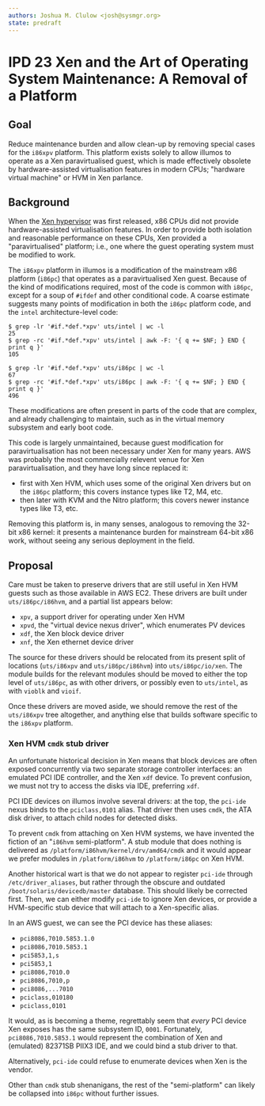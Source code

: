 ```yaml
---
authors: Joshua M. Clulow <josh@sysmgr.org>
state: predraft
---
```


# IPD 23 Xen and the Art of Operating System Maintenance: A Removal of a Platform

## Goal

Reduce maintenance burden and allow clean-up by removing special cases for the
`i86xpv` platform.  This platform exists solely to allow illumos to operate as
a Xen paravirtualised guest, which is made effectively obsolete by
hardware-assisted virtualisation features in modern CPUs; "hardware virtual
machine" or HVM in Xen parlance.

## Background

When the [Xen hypervisor](https://en.wikipedia.org/wiki/Xen) was first
released, x86 CPUs did not provide hardware-assisted virtualisation features.
In order to provide both isolation and reasonable performance on these CPUs,
Xen provided a "paravirtualised" platform; i.e., one where the guest operating
system must be modified to work.

The `i86xpv` platform in illumos is a modification of the mainstream x86
platform (`i86pc`) that operates as a paravirtualised Xen guest.  Because of
the kind of modifications required, most of the code is common with `i86pc`,
except for a soup of `#ifdef` and other conditional code.  A coarse estimate
suggests many points of modification in both the `i86pc` platform code,
and the `intel` architecture-level code:

```
$ grep -lr '#if.*def.*xpv' uts/intel | wc -l
25
$ grep -rc '#if.*def.*xpv' uts/intel | awk -F: '{ q += $NF; } END { print q }'
105

$ grep -lr '#if.*def.*xpv' uts/i86pc | wc -l
67
$ grep -rc '#if.*def.*xpv' uts/i86pc | awk -F: '{ q += $NF; } END { print q }'
496
```

These modifications are often present in parts of the code that are complex,
and already challenging to maintain, such as in the virtual memory subsystem
and early boot code.

This code is largely unmaintained, because guest modification for
paravirtualisation has not been necessary under Xen for many years.  AWS was
probably the most commercially relevent venue for Xen paravirtualisation, and
they have long since replaced it:

* first with Xen HVM, which uses some of the original Xen drivers but on the
  `i86pc` platform; this covers instance types like T2, M4, etc.
* then later with KVM and the Nitro platform; this covers newer instance types
  like T3, etc.

Removing this platform is, in many senses, analogous to removing the 32-bit x86
kernel: it presents a maintenance burden for mainstream 64-bit x86 work,
without seeing any serious deployment in the field.

## Proposal

Care must be taken to preserve drivers that are still useful in Xen HVM guests
such as those available in AWS EC2.  These drivers are built under
`uts/i86pc/i86hvm`, and a partial list appears below:

* `xpv`, a support driver for operating under Xen HVM
* `xpvd`, the "virtual device nexus driver", which enumerates PV devices
* `xdf`, the Xen block device driver
* `xnf`, the Xen ethernet device driver

The source for these drivers should be relocated from its present split of
locations (`uts/i86xpv` and `uts/i86pc/i86hvm`) into `uts/i86pc/io/xen`.  The
module builds for the relevant modules should be moved to either the top level
of `uts/i86pc`, as with other drivers, or possibly even to `uts/intel`, as with
`vioblk` and `vioif`.

Once these drivers are moved aside, we should remove the rest of the
`uts/i86xpv` tree altogether, and anything else that builds software specific
to the `i86xpv` platform.

### Xen HVM `cmdk` stub driver

An unfortunate historical decision in Xen means that block devices are often
exposed concurrently via two separate storage controller interfaces: an
emulated PCI IDE controller, and the Xen `xdf` device.  To prevent confusion,
we must not try to access the disks via IDE, preferring `xdf`.

PCI IDE devices on illumos involve several drivers: at the top, the `pci-ide`
nexus binds to the `pciclass,0101` alias.  That driver then uses `cmdk`, the
ATA disk driver, to attach child nodes for detected disks.

To prevent `cmdk` from attaching on Xen HVM systems, we have invented the
fiction of an "`i86hvm` semi-platform".  A stub module that does nothing is
delivered as `/platform/i86hvm/kernel/drv/amd64/cmdk` and it would appear we
prefer modules in `/platform/i86hvm` to `/platform/i86pc` on Xen HVM.

Another historical wart is that we do not appear to register `pci-ide` through
`/etc/driver_aliases`, but rather through the obscure and outdated
`/boot/solaris/devicedb/master` database.  This should likely be corrected
first.  Then, we can either modify `pci-ide` to ignore Xen devices, or provide
a HVM-specific stub device that will attach to a Xen-specific alias.

In an AWS guest, we can see the PCI device has these aliases:

* `pci8086,7010.5853.1.0`
* `pci8086,7010.5853.1`
* `pci5853,1,s`
* `pci5853,1`
* `pci8086,7010.0`
* `pci8086,7010,p`
* `pci8086,...7010`
* `pciclass,010180`
* `pciclass,0101`

It would, as is becoming a theme, regrettably seem that _every_ PCI device Xen
exposes has the same subsystem ID, `0001`.  Fortunately, `pci8086,7010.5853.1`
would represent the combination of Xen and (emulated) 82371SB PIIX3 IDE, and
we could bind a stub driver to that.

Alternatively, `pci-ide` could refuse to enumerate devices when Xen is the
vendor.

Other than `cmdk` stub shenanigans, the rest of the "semi-platform" can likely
be collapsed into `i86pc` without further issues.

